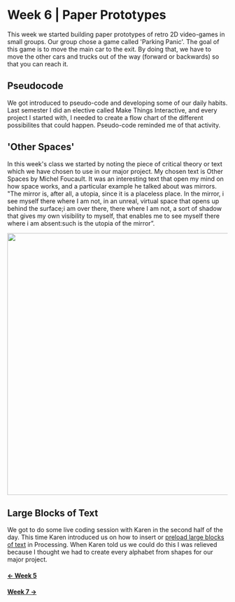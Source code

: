 # Week 6 | Paper Prototypes
This week we started building paper prototypes of retro 2D video-games in small groups. Our group chose a game called 'Parking Panic'. The goal of this game is to move the main car to the exit. By doing that, we have to move the other cars and trucks out of the way (forward or backwards) so that you can reach it. 

## Pseudocode
We got introduced to pseudo-code and developing some of our daily habits. Last semester I did an elective called Make Things Interactive, and every project I started with, I needed to create a flow chart of the different possibilites that could happen. Pseudo-code reminded me of that activity. 

## 'Other Spaces'
In this week's class we started by noting the piece of critical theory or text which we have chosen to use in our major project. My chosen text is Other Spaces by Michel Foucault. It was an interesting text that open my mind on how space works, and a particular example he talked about was mirrors.
"The mirror is, after all, a utopia, since it is a placeless place. In the mirror, i see myself there where I am not, in an unreal, virtual space that opens up behind the surface;i am over there, there where I am not, a sort of shadow that gives my own visibility to myself, that enables me to see myself there where i am absent:such is the utopia of the mirror”. 

<img src = "otherspaces.JPG" width=600>

## Large Blocks of Text
We got to do some live coding session with Karen in the second half of the day. This time Karen introduced us on how to insert or [preload large blocks of text](https://natnathania.github.io/Codewords-2020/Processing/long_text/) in Processing. When Karen told us we could do this I was relieved because I thought we had to create every alphabet from shapes for our major project.


#### [<- Week 5](https://natnathania.github.io/Codewords-2020/Week%205/)

#### [Week 7 ->](https://natnathania.github.io/Codewords-2020/Week%207/) 
